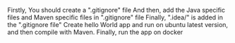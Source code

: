 Firstly, You should create a ".gitignore" file
And then, add the Java specific files and Maven specific files in ".gitignore" file
Finally, ".idea/" is added in the ".gitignore file"
Create hello World app and run on ubuntu latest version, 
and then compile with Maven. Finally, run the app on docker 
